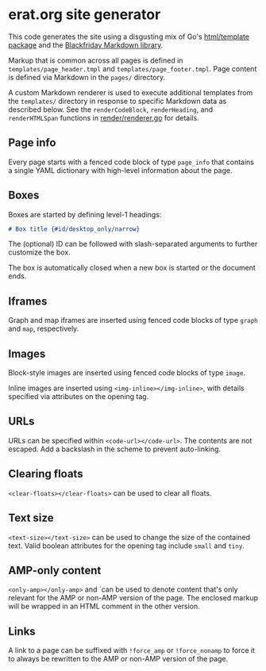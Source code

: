 # erat.org site generator

This code generates the site using a disgusting mix of Go's [html/template
package](https://golang.org/pkg/html/template/) and the [Blackfriday Markdown
library](https://github.com/russross/blackfriday).

Markup that is common across all pages is defined in
`templates/page_header.tmpl` and `templates/page_footer.tmpl`. Page content is
defined via Markdown in the `pages/` directory.

A custom Markdown renderer is used to execute additional templates from the
`templates/` directory in response to specific Markdown data as described below.
See the `renderCodeBlock`, `renderHeading`, and `renderHTMLSpan` functions in
[render/renderer.go](./render/renderer.go) for details.

## Page info

Every page starts with a fenced code block of type `page_info` that contains a
single YAML dictionary with high-level information about the page.

## Boxes

Boxes are started by defining level-1 headings:

```md
# Box title {#id/desktop_only/narrow}
```

The (optional) ID can be followed with slash-separated arguments to further
customize the box.

The box is automatically closed when a new box is started or the document ends.

## Iframes

Graph and map iframes are inserted using fenced code blocks of type `graph` and
`map`, respectively.

## Images

Block-style images are inserted using fenced code blocks of type `image`.

Inline images are inserted using `<img-inline></img-inline>`, with details
specified via attributes on the opening tag.

## URLs

URLs can be specified within `<code-url></code-url>`. The contents are not
escaped. Add a backslash in the scheme to prevent auto-linking.

## Clearing floats

`<clear-floats></clear-floats>` can be used to clear all floats.

## Text size

`<text-size></text-size>` can be used to change the size of the contained text.
Valid boolean attributes for the opening tag include `small` and `tiny`.

## AMP-only content

`<only-amp></only-amp>` and `<only-nonamp></only-nonamp>can be used to denote
content that's only relevant for the AMP or non-AMP version of the page. The
enclosed markup will be wrapped in an HTML comment in the other version.

## Links

A link to a page can be suffixed with `!force_amp` or `!force_nonamp` to force
it to always be rewritten to the AMP or non-AMP version of the page.
